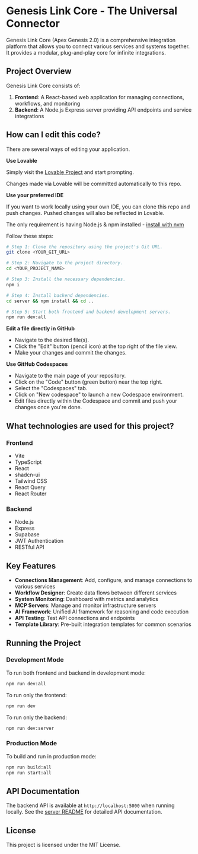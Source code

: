 # Genesis Link Core - The Universal Connector

Genesis Link Core (Apex Genesis 2.0) is a comprehensive integration platform that allows you to connect various services and systems together. It provides a modular, plug-and-play core for infinite integrations.

## Project Overview

Genesis Link Core consists of:

1. **Frontend**: A React-based web application for managing connections, workflows, and monitoring
2. **Backend**: A Node.js Express server providing API endpoints and service integrations

## How can I edit this code?

There are several ways of editing your application.

**Use Lovable**

Simply visit the [Lovable Project](https://lovable.dev/projects/3cf97427-2c44-4c0d-bf4b-9da50a52066c) and start prompting.

Changes made via Lovable will be committed automatically to this repo.

**Use your preferred IDE**

If you want to work locally using your own IDE, you can clone this repo and push changes. Pushed changes will also be reflected in Lovable.

The only requirement is having Node.js & npm installed - [install with nvm](https://github.com/nvm-sh/nvm#installing-and-updating)

Follow these steps:

```sh
# Step 1: Clone the repository using the project's Git URL.
git clone <YOUR_GIT_URL>

# Step 2: Navigate to the project directory.
cd <YOUR_PROJECT_NAME>

# Step 3: Install the necessary dependencies.
npm i

# Step 4: Install backend dependencies.
cd server && npm install && cd ..

# Step 5: Start both frontend and backend development servers.
npm run dev:all
```

**Edit a file directly in GitHub**

- Navigate to the desired file(s).
- Click the "Edit" button (pencil icon) at the top right of the file view.
- Make your changes and commit the changes.

**Use GitHub Codespaces**

- Navigate to the main page of your repository.
- Click on the "Code" button (green button) near the top right.
- Select the "Codespaces" tab.
- Click on "New codespace" to launch a new Codespace environment.
- Edit files directly within the Codespace and commit and push your changes once you're done.

## What technologies are used for this project?

### Frontend
- Vite
- TypeScript
- React
- shadcn-ui
- Tailwind CSS
- React Query
- React Router

### Backend
- Node.js
- Express
- Supabase
- JWT Authentication
- RESTful API

## Key Features

- **Connections Management**: Add, configure, and manage connections to various services
- **Workflow Designer**: Create data flows between different services
- **System Monitoring**: Dashboard with metrics and analytics
- **MCP Servers**: Manage and monitor infrastructure servers
- **AI Framework**: Unified AI framework for reasoning and code execution
- **API Testing**: Test API connections and endpoints
- **Template Library**: Pre-built integration templates for common scenarios

## Running the Project

### Development Mode

To run both frontend and backend in development mode:

```bash
npm run dev:all
```

To run only the frontend:

```bash
npm run dev
```

To run only the backend:

```bash
npm run dev:server
```

### Production Mode

To build and run in production mode:

```bash
npm run build:all
npm run start:all
```

## API Documentation

The backend API is available at `http://localhost:5000` when running locally. See the [server README](./server/README.md) for detailed API documentation.

## License

This project is licensed under the MIT License.
